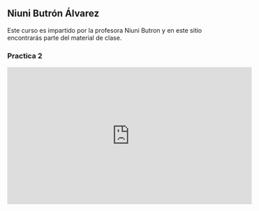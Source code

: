 ## Niuni Butrón Álvarez
Este curso es impartido por la profesora Niuni Butron y en este sitio encontrarás parte del material de clase.

### Practica 2

<iframe width="560" height="315" src="https://www.youtube.com/embed/pG6xbjF7fkU" title="YouTube video player" frameborder="0" allow="accelerometer; autoplay; clipboard-write; encrypted-media; gyroscope; picture-in-picture" allowfullscreen></iframe>
